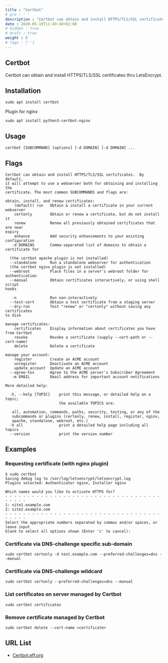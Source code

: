 ```yaml
---
title : "Certbot"
# pre : ' '
description : "Certbot can obtain and install HTTPS/TLS/SSL certificates thru LetsEncrypt."
date : 2020-05-19T11:49:40+02:00
# hidden : true
# draft : true
weight : 0
# tags : ['']
---
```


## Certbot

Certbot can obtain and install HTTPS/TLS/SSL certificates thru LetsEncrypt.

## Installation

```plain
sudo apt install certbot
```

Plugin for nginx

```plain
sudo apt install python3-certbot-nginx
```

## Usage

```plain
certbot [SUBCOMMAND] [options] [-d DOMAIN] [-d DOMAIN] ...
```

## Flags

```plain
Certbot can obtain and install HTTPS/TLS/SSL certificates.  By default,
it will attempt to use a webserver both for obtaining and installing the
certificate. The most common SUBCOMMANDS and flags are:

obtain, install, and renew certificates:
    (default) run   Obtain & install a certificate in your current webserver
    certonly        Obtain or renew a certificate, but do not install it
    renew           Renew all previously obtained certificates that are near
expiry
    enhance         Add security enhancements to your existing configuration
   -d DOMAINS       Comma-separated list of domains to obtain a certificate for

  (the certbot apache plugin is not installed)
  --standalone      Run a standalone webserver for authentication
  (the certbot nginx plugin is not installed)
  --webroot         Place files in a server's webroot folder for authentication
  --manual          Obtain certificates interactively, or using shell script
hooks

   -n               Run non-interactively
  --test-cert       Obtain a test certificate from a staging server
  --dry-run         Test "renew" or "certonly" without saving any certificates
to disk

manage certificates:
    certificates    Display information about certificates you have from Certbot
    revoke          Revoke a certificate (supply --cert-path or --cert-name)
    delete          Delete a certificate

manage your account:
    register        Create an ACME account
    unregister      Deactivate an ACME account
    update_account  Update an ACME account
  --agree-tos       Agree to the ACME server's Subscriber Agreement
   -m EMAIL         Email address for important account notifications

More detailed help:

  -h, --help [TOPIC]    print this message, or detailed help on a topic;
                        the available TOPICS are:

   all, automation, commands, paths, security, testing, or any of the
   subcommands or plugins (certonly, renew, install, register, nginx,
   apache, standalone, webroot, etc.)
  -h all                print a detailed help page including all topics
  --version             print the version number

```

## Examples

### Requesting certificate (with nginx plugin)

```plain
$ sudo certbot
Saving debug log to /var/log/letsencrypt/letsencrypt.log
Plugins selected: Authenticator nginx, Installer nginx

Which names would you like to activate HTTPS for?
- - - - - - - - - - - - - - - - - - - - - - - - - - - - - - - - - - - - - - - -
1: site1.example.com
2: site2.example.com
- - - - - - - - - - - - - - - - - - - - - - - - - - - - - - - - - - - - - - - -
Select the appropriate numbers separated by commas and/or spaces, or leave input
blank to select all options shown (Enter 'c' to cancel):
```

### Certificate via DNS-challenge specific sub-domain

```plain
sudo certbot certonly -d test.example.com --preferred-challenges=dns --manual
```

### Certificate via DNS-challenge wildcard

```plain
sudo certbot certonly --preferred-challenges=dns --manual
```

### List certificates on server managed by Certbot

```plain
sudo certbot certificates
```

### Remove certificate managed by Certbot

```plain
sudo certbot delete --cert-name <certificate>
```

## URL List

- [Certbot.eff.org](https://certbot.eff.org/)
